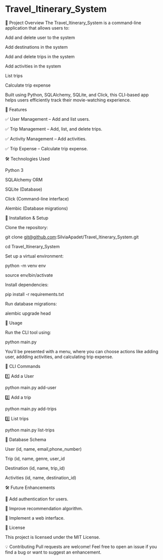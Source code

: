 # Travel_Itinerary_System
📌 Project Overview
The Travel_Itinerary_System is a command-line application that allows users to:

Add and delete user to the system

Add destinations in the system

Add and delete trips in the system

Add activities in the system

List trips

Calculate trip expense

Built using Python, SQLAlchemy, SQLite, and Click, this CLI-based app helps users efficiently track their movie-watching experience.

🚀 Features

✅ User Management – Add and list users.

✅ Trip Management – Add, list, and delete trips.

✅ Activity Management – Add activities.

✅ Trip Expense – Calculate trip expense.

🛠 Technologies Used

Python 3

SQLAlchemy ORM

SQLite (Database)

Click (Command-line interface)

Alembic (Database migrations)

🔧 Installation & Setup

Clone the repository:

git clone git@github.com:SilviaApadet/Travel_Itinerary_System.git

cd Travel_Itinerary_System

Set up a virtual environment:

python -m venv env

source env/bin/activate

Install dependencies:

pip install -r requirements.txt

Run database migrations:

alembic upgrade head

🎯 Usage

Run the CLI tool using:

python main.py

You'll be presented with a menu, where you can choose actions like adding user, addding activities, and calculating trip expense.

📜 CLI Commands

1️⃣ Add a User

python main.py add-user

2️⃣ Add a trip

python main.py add-trips

3️⃣ List trips

python main.py list-trips

📌 Database Schema

User (id, name, email,phone_number)

Trip (id, name, genre, user_id

Destination (id, name, trip_id)

Activities (id, name, destination_id)

🛠 Future Enhancements

🚀 Add authentication for users.

🚀 Improve recommendation algorithm.

🚀 Implement a web interface.

📄 License

This project is licensed under the MIT License.

💡 Contributing
Pull requests are welcome! Feel free to open an issue if you find a bug or want to suggest an enhancement.

